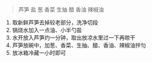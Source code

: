 > 芦笋 盐 葱 香菜 生抽 醋 香油 辣椒油

1. 取新鲜芦笋去掉较老部分，洗净切段
2. 锅烧水加入一点油、小半勺盐
3. 水开放入芦笋灼一分钟，取出放凉水里过一下再晾干
4. 芦笋放碗中，加葱、香菜、生抽、醋、香油、辣椒油拌匀
5. 放冰箱冷藏一小时即可